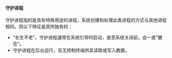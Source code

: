 #### 守护进程


守护进程指的是具有特殊用途的进程，系统创建和处理此类进程的方式与其他进程相同，但以下特征是其所独有的：
- “长生不老”。守护进程通常在系统引导时启动，直至系统关闭前，会一直“健在”。
- 守护进程在后台运行，且无控制终端供其读取或写入数据。